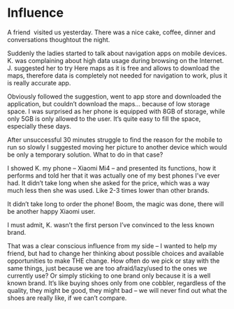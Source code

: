 # Influence

A friend  visited us yesterday. There was a nice cake, coffee, dinner and conversations thoughtout the night.

Suddenly the ladies started to talk about navigation apps on mobile devices. K. was complaining about high data usage during browsing on the Internet. J. suggested her to try Here maps as it is free and allows to download the maps, therefore data is completely not needed for navigation to work, plus it is really accurate app.

Obviously followed the suggestion, went to app store and downloaded the application, but couldn&#8217;t download the maps&#8230; because of low storage space. I was surprised as her phone is equipped with 8GB of storage, while only 5GB is only allowed to the user. It&#8217;s quite easy to fill the space, especially these days.

After unsuccessful 30 minutes struggle to find the reason for the mobile to run so slowly I suggested moving her picture to another device which would be only a temporary solution. What to do in that case?

I showed K. my phone &#8211; Xiaomi Mi4 &#8211; and presented its functions, how it performs and told her that it was actually one of my best phones I&#8217;ve ever had. It didn&#8217;t take long when she asked for the price, which was a way much less then she was used. Like 2-3 times lower than other brands.

It didn&#8217;t take long to order the phone! Boom, the magic was done, there will be another happy Xiaomi user.

I must admit, K. wasn&#8217;t the first person I&#8217;ve convinced to the less known brand.

That was a clear conscious influence from my side &#8211; I wanted to help my friend, but had to change her thinking about possible choices and available opportunities to make THE change. How often do we pick or stay with the same things, just because we are too afraid/lazy/used to the ones we currently use? Or simply sticking to one brand only because it is a well known brand. It&#8217;s like buying shoes only from one cobbler, regardless of the quality, they might be good, they might bad &#8211; we will never find out what the shoes are really like, if we can&#8217;t compare.

<span class="embed-youtube" style="text-align:center; display: block;"></span>

